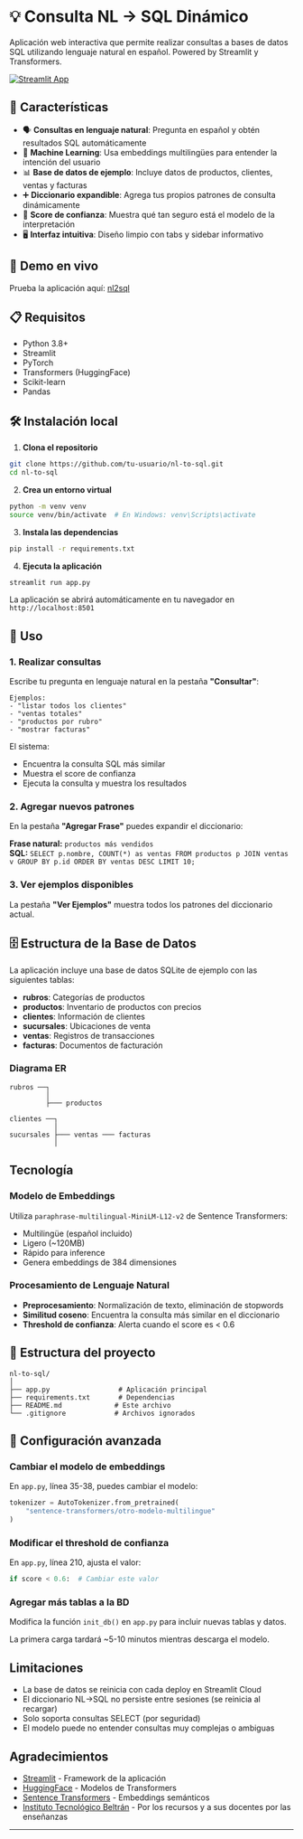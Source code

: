 # 💡 Consulta NL → SQL Dinámico

Aplicación web interactiva que permite realizar consultas a bases de datos SQL utilizando lenguaje natural en español. Powered by Streamlit y Transformers.

[![Streamlit App](https://static.streamlit.io/badges/streamlit_badge_black_white.svg)](https://tu-app.streamlit.app)

## 🌟 Características

- 🗣️ **Consultas en lenguaje natural**: Pregunta en español y obtén resultados SQL automáticamente
- 🧠 **Machine Learning**: Usa embeddings multilingües para entender la intención del usuario
- 📊 **Base de datos de ejemplo**: Incluye datos de productos, clientes, ventas y facturas
- ➕ **Diccionario expandible**: Agrega tus propios patrones de consulta dinámicamente
- 🎯 **Score de confianza**: Muestra qué tan seguro está el modelo de la interpretación
- 🖥️ **Interfaz intuitiva**: Diseño limpio con tabs y sidebar informativo

## 🚀 Demo en vivo

Prueba la aplicación aquí: [nl2sql]([https://tu-app.streamlit.app](https://nl2sql-ia.streamlit.app/))

## 📋 Requisitos

- Python 3.8+
- Streamlit
- PyTorch
- Transformers (HuggingFace)
- Scikit-learn
- Pandas

## 🛠️ Instalación local

1. **Clona el repositorio**
```bash
git clone https://github.com/tu-usuario/nl-to-sql.git
cd nl-to-sql
```

2. **Crea un entorno virtual**
```bash
python -m venv venv
source venv/bin/activate  # En Windows: venv\Scripts\activate
```

3. **Instala las dependencias**
```bash
pip install -r requirements.txt
```

4. **Ejecuta la aplicación**
```bash
streamlit run app.py
```

La aplicación se abrirá automáticamente en tu navegador en `http://localhost:8501`

## 📖 Uso

### 1. Realizar consultas

Escribe tu pregunta en lenguaje natural en la pestaña **"Consultar"**:

```
Ejemplos:
- "listar todos los clientes"
- "ventas totales"
- "productos por rubro"
- "mostrar facturas"
```

El sistema:
- Encuentra la consulta SQL más similar
- Muestra el score de confianza
- Ejecuta la consulta y muestra los resultados

### 2. Agregar nuevos patrones

En la pestaña **"Agregar Frase"** puedes expandir el diccionario:

**Frase natural:** `productos más vendidos`  
**SQL:** `SELECT p.nombre, COUNT(*) as ventas FROM productos p JOIN ventas v GROUP BY p.id ORDER BY ventas DESC LIMIT 10;`

### 3. Ver ejemplos disponibles

La pestaña **"Ver Ejemplos"** muestra todos los patrones del diccionario actual.

## 🗄️ Estructura de la Base de Datos

La aplicación incluye una base de datos SQLite de ejemplo con las siguientes tablas:

- **rubros**: Categorías de productos
- **productos**: Inventario de productos con precios
- **clientes**: Información de clientes
- **sucursales**: Ubicaciones de venta
- **ventas**: Registros de transacciones
- **facturas**: Documentos de facturación

### Diagrama ER

```
rubros ──┐
         │
         ├─── productos
         
clientes ──┐
           │
sucursales ├─── ventas ─── facturas
           │
```

##  Tecnología

### Modelo de Embeddings

Utiliza `paraphrase-multilingual-MiniLM-L12-v2` de Sentence Transformers:
- Multilingüe (español incluido)
- Ligero (~120MB)
- Rápido para inference
- Genera embeddings de 384 dimensiones

### Procesamiento de Lenguaje Natural

- **Preprocesamiento**: Normalización de texto, eliminación de stopwords
- **Similitud coseno**: Encuentra la consulta más similar en el diccionario
- **Threshold de confianza**: Alerta cuando el score es < 0.6

## 📁 Estructura del proyecto

```
nl-to-sql/
│
├── app.py                 # Aplicación principal
├── requirements.txt       # Dependencias
├── README.md             # Este archivo
└── .gitignore            # Archivos ignorados
```

## 🔧 Configuración avanzada

### Cambiar el modelo de embeddings

En `app.py`, línea 35-38, puedes cambiar el modelo:

```python
tokenizer = AutoTokenizer.from_pretrained(
    "sentence-transformers/otro-modelo-multilingue"
)
```

### Modificar el threshold de confianza

En `app.py`, línea 210, ajusta el valor:

```python
if score < 0.6:  # Cambiar este valor
```

### Agregar más tablas a la BD

Modifica la función `init_db()` en `app.py` para incluir nuevas tablas y datos.

La primera carga tardará ~5-10 minutos mientras descarga el modelo.

## Limitaciones

- La base de datos se reinicia con cada deploy en Streamlit Cloud
- El diccionario NL→SQL no persiste entre sesiones (se reinicia al recargar)
- Solo soporta consultas SELECT (por seguridad)
- El modelo puede no entender consultas muy complejas o ambiguas


##  Agradecimientos

- [Streamlit](https://streamlit.io/) - Framework de la aplicación
- [HuggingFace](https://huggingface.co/) - Modelos de Transformers
- [Sentence Transformers](https://www.sbert.net/) - Embeddings semánticos
- [Instituto Tecnológico Beltrán](https://www.ibeltran.com.ar/) - Por los recursos y a sus docentes por las enseñanzas
---

